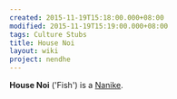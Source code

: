```yaml
---
created: 2015-11-19T15:18:00.000+08:00
modified: 2015-11-19T15:19:00.000+08:00
tags: Culture Stubs
title: House Noi
layout: wiki
project: nendhe
---
```


**House Noi** ('Fish') is a [Nanike](/content/kyahida_wiki/wiki/Nanike).